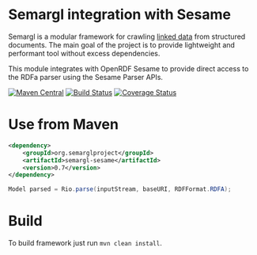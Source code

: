 Semargl integration with Sesame
===============================

Semargl is a modular framework for crawling [linked data](http://en.wikipedia.org/wiki/Linked_data)
from structured documents. The main goal of the project is to provide lightweight
and performant tool without excess dependencies.

This module integrates with OpenRDF Sesame to provide direct access to the RDFa parser using the Sesame Parser APIs.

[![Maven Central](https://img.shields.io/maven-central/v/org.semarglproject/semargl-sesame.svg?style=flat-square)](http://search.maven.org/#search%7Cga%7C1%7Cg%3A%22org.semarglproject%22%20semargl-sesame)
[![Build Status](https://img.shields.io/travis/semarglproject/semargl-sesame/master.svg?style=flat-square)](https://travis-ci.org/semarglproject/semargl-sesame)
[![Coverage Status](https://img.shields.io/coveralls/semarglproject/semargl-sesame.svg?style=flat-square)](https://coveralls.io/r/semarglproject/semargl-sesame?branch=master)

Use from Maven
==============

```xml
<dependency>
    <groupId>org.semarglproject</groupId>
    <artifactId>semargl-sesame</artifactId>
    <version>0.7</version>
</dependency>
```

```java
Model parsed = Rio.parse(inputStream, baseURI, RDFFormat.RDFA);
```

Build
=====

To build framework just run `mvn clean install`.
